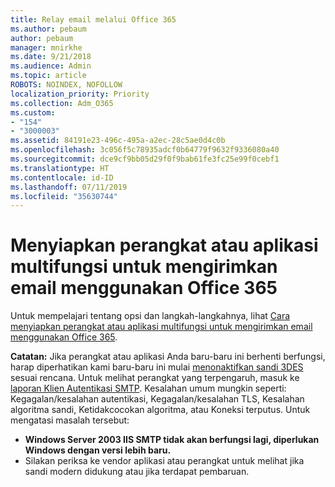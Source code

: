 ```yaml
---
title: Relay email melalui Office 365
ms.author: pebaum
author: pebaum
manager: mnirkhe
ms.date: 9/21/2018
ms.audience: Admin
ms.topic: article
ROBOTS: NOINDEX, NOFOLLOW
localization_priority: Priority
ms.collection: Adm_O365
ms.custom:
- "154"
- "3000003"
ms.assetid: 84191e23-496c-495a-a2ec-28c5ae0d4c0b
ms.openlocfilehash: 3c056f5c78935adcf0b64779f9632f9336080a40
ms.sourcegitcommit: dce9cf9bb05d29f0f9bab61fe3fc25e99f0cebf1
ms.translationtype: HT
ms.contentlocale: id-ID
ms.lasthandoff: 07/11/2019
ms.locfileid: "35630744"
---
```

# <a name="set-up-a-multifunction-device-or-application-to-send-email-using-office-365"></a>Menyiapkan perangkat atau aplikasi multifungsi untuk mengirimkan email menggunakan Office 365

Untuk mempelajari tentang opsi dan langkah-langkahnya, lihat [Cara menyiapkan perangkat atau aplikasi multifungsi untuk mengirimkan email menggunakan Office 365](https://support.office.com/article/69f58e99-c550-4274-ad18-c805d654b4c4).
  
**Catatan:** Jika perangkat atau aplikasi Anda baru-baru ini berhenti berfungsi, harap diperhatikan kami baru-baru ini mulai [menonaktifkan sandi 3DES](https://docs.microsoft.com/office365/securitycompliance/technical-reference-details-about-encryption) sesuai rencana. Untuk melihat perangkat yang terpengaruh, masuk ke [laporan Klien Autentikasi SMTP](https://protection.office.com/mailflow/dashboard). Kesalahan umum mungkin seperti: Kegagalan/kesalahan autentikasi, Kegagalan/kesalahan TLS, Kesalahan algoritma sandi, Ketidakcocokan algoritma, atau Koneksi terputus. Untuk mengatasi masalah tersebut:
 - **Windows Server 2003 IIS SMTP tidak akan berfungsi lagi, diperlukan Windows dengan versi lebih baru.**  
 - Silakan periksa ke vendor aplikasi atau perangkat untuk melihat jika sandi modern didukung atau jika terdapat pembaruan.
